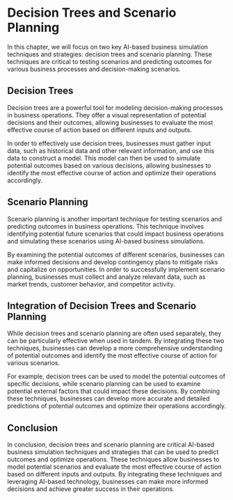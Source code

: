 Decision Trees and Scenario Planning
============================================================================================

In this chapter, we will focus on two key AI-based business simulation techniques and strategies: decision trees and scenario planning. These techniques are critical to testing scenarios and predicting outcomes for various business processes and decision-making scenarios.

Decision Trees
--------------

Decision trees are a powerful tool for modeling decision-making processes in business operations. They offer a visual representation of potential decisions and their outcomes, allowing businesses to evaluate the most effective course of action based on different inputs and outputs.

In order to effectively use decision trees, businesses must gather input data, such as historical data and other relevant information, and use this data to construct a model. This model can then be used to simulate potential outcomes based on various decisions, allowing businesses to identify the most effective course of action and optimize their operations accordingly.

Scenario Planning
-----------------

Scenario planning is another important technique for testing scenarios and predicting outcomes in business operations. This technique involves identifying potential future scenarios that could impact business operations and simulating these scenarios using AI-based business simulations.

By examining the potential outcomes of different scenarios, businesses can make informed decisions and develop contingency plans to mitigate risks and capitalize on opportunities. In order to successfully implement scenario planning, businesses must collect and analyze relevant data, such as market trends, customer behavior, and competitor activity.

Integration of Decision Trees and Scenario Planning
---------------------------------------------------

While decision trees and scenario planning are often used separately, they can be particularly effective when used in tandem. By integrating these two techniques, businesses can develop a more comprehensive understanding of potential outcomes and identify the most effective course of action for various scenarios.

For example, decision trees can be used to model the potential outcomes of specific decisions, while scenario planning can be used to examine potential external factors that could impact these decisions. By combining these techniques, businesses can develop more accurate and detailed predictions of potential outcomes and optimize their operations accordingly.

Conclusion
----------

In conclusion, decision trees and scenario planning are critical AI-based business simulation techniques and strategies that can be used to predict outcomes and optimize operations. These techniques allow businesses to model potential scenarios and evaluate the most effective course of action based on different inputs and outputs. By integrating these techniques and leveraging AI-based technology, businesses can make more informed decisions and achieve greater success in their operations.
